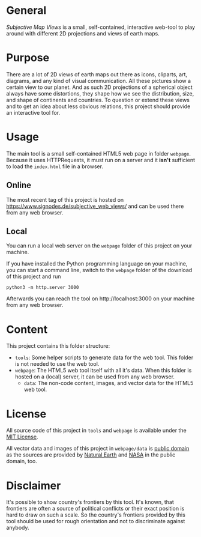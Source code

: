 # General

_Subjective Map Views_ is a small, self-contained, interactive web-tool to play around with different 2D projections and views of earth maps.

# Purpose

There are a lot of 2D views of earth maps out there as icons, cliparts, art, diagrams, and any kind of visual communication. All these pictures show a certain view to our planet. And as such 2D projections of a spherical object always have some distortions, they shape how we see the distribution, size, and shape of continents and countries. To question or extend these views and to get an idea about less obvious relations, this project should provide an interactive tool for.

# Usage

The main tool is a small self-contained HTML5 web page in folder `webpage`. Because it uses HTTPRequests, it must run on a server and it **isn't** sufficient to load the `index.html` file in a browser.

## Online

The most recent tag of this project is hosted on https://www.signodes.de/subjective_web_views/ and can be used there from any web browser.

## Local

You can run a local web server on the `webpage` folder of this project on your machine.

If you have installed the Python programming language on your machine, you can start a command line, switch to the `webpage` folder of the download of this project and run

```
python3 -m http.server 3000
```

Afterwards you can reach the tool on http://localhost:3000 on your machine from any web browser.

# Content

This project contains this folder structure:

* `tools`: Some helper scripts to generate data for the web tool. This folder is not needed to use the web tool.
* `webpage`: The HTML5 web tool itself with all it's data. When this folder is hosted on a (local) server, it can be used from any web browser.
  * `data`: The non-code content, images, and vector data for the HTML5 web tool.

# License

All source code of this project in `tools` and `webpage` is available under the [MIT License](webpage/LICENSE.txt).

All vector data and images of this project in `webpage/data` is [public domain](webpage/data/LICENSE.txt) as the sources are provided by [Natural Earth](https://www.naturalearthdata.com/) and [NASA](https://visibleearth.nasa.gov) in the public domain, too.

# Disclaimer

It's possible to show country's frontiers by this tool. It's known, that frontiers are often a source of political conflicts or their exact position is hard to draw on such a scale. So the country's frontiers provided by this tool should be used for rough orientation and not to discriminate against anybody.